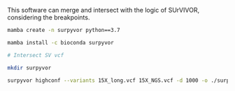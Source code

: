 
This software can merge and intersect with the logic of SUrVIVOR, considering
the breakpoints.

```bash
mamba create -n surpyvor python==3.7

mamba install -c bioconda surpyvor

# Intersect SV vcf

mkdir surpyvor

surpyvor highconf --variants 15X_long.vcf 15X_NGS.vcf -d 1000 -o ./surpyvor/
```